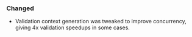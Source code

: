 ### Changed

- Validation context generation was tweaked to improve concurrency, giving 4x validation
  speedups in some cases.
